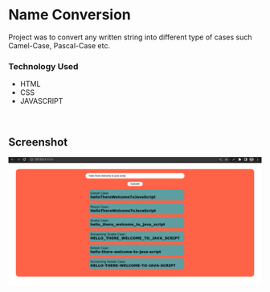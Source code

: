 # Name Conversion
Project was to convert any written string into different type of cases such Camel-Case, Pascal-Case etc.

### Technology Used
- HTML
- CSS 
- JAVASCRIPT

<br>

## Screenshot
![](./Screenshot2.png)